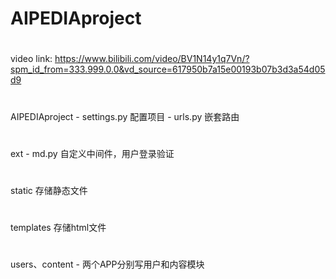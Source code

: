 # AIPEDIAproject
#
video link: 
https://www.bilibili.com/video/BV1N14y1q7Vn/?spm_id_from=333.999.0.0&vd_source=617950b7a15e00193b07b3d3a54d05d9
#
AIPEDIAproject - settings.py 配置项目
               - urls.py 嵌套路由
#
ext - md.py 自定义中间件，用户登录验证
#
static 存储静态文件
#
templates 存储html文件
#
users、content - 两个APP分别写用户和内容模块



